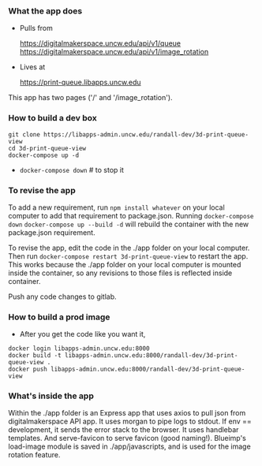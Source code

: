 ### What the app does

  - Pulls from 

    https://digitalmakerspace.uncw.edu/api/v1/queue 
    https://digitalmakerspace.uncw.edu/api/v1/image_rotation

  - Lives at

    https://print-queue.libapps.uncw.edu

This app has two pages ('/' and '/image_rotation').  

### How to build a dev box

  ```
  git clone https://libapps-admin.uncw.edu/randall-dev/3d-print-queue-view
  cd 3d-print-queue-view
  docker-compose up -d
  ```

  - `docker-compose down`  # to stop it

### To revise the app

To add a new requirement, run `npm install whatever` on your local computer to add that requirement to package.json.  Running `docker-compose down` `docker-compose up --build -d` will rebuild the container with the new package.json requirement.

To revise the app, edit the code in the ./app folder on your local computer.  Then run `docker-compose restart 3d-print-queue-view` to restart the app.  This works because the ./app folder on your local computer is mounted inside the container, so any revisions to those files is reflected inside container.

Push any code changes to gitlab.

### How to build a prod image

  - After you get the code like you want it,
  ```
  docker login libapps-admin.uncw.edu:8000
  docker build -t libapps-admin.uncw.edu:8000/randall-dev/3d-print-queue-view .
  docker push libapps-admin.uncw.edu:8000/randall-dev/3d-print-queue-view
  ```

### What's inside the app

Within the ./app folder is an Express app that uses axios to pull json from digitalmakerspace API app.  It uses morgan to pipe logs to stdout.  If env == development, it sends the error stack to the browser.  It uses handlebar templates.  And serve-favicon to serve favicon (good naming!).  Blueimp's load-image module is saved in ./app/javascripts, and is used for the image rotation feature.
